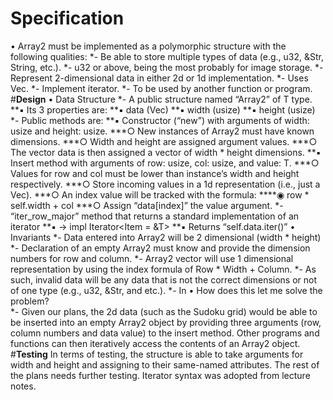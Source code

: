 # **Specification**
•	Array2 must be implemented as a polymorphic structure with the following qualities:
*- Be able to store multiple types of data (e.g., u32, &Str, String, etc.).
*- u32 or above, being the most probably for image storage.
*- Represent 2-dimensional data in either 2d or 1d implementation.
*-	Uses Vec<T>.
*-	Implement iterator.
*-	To be used by another function or program.
#**Design**
• Data Structure
*-	A public structure named “Array2” of T type.
**▪	Its 3 properties are:
**▪	data (Vec<T>)
**▪	width (usize)
**▪	height (usize)
*-	Public methods are:
**▪	Constructor (“new”) with arguments of width: usize and height: usize.
***○	New instances of Array2 must have known dimensions.
***○	Width and height are assigned argument values.
***○	The vector data is then assigned a vector of width * height dimensions.
**▪	Insert method with arguments of row: usize, col: usize, and value: T.
***○	Values for row and col must be lower than instance’s width and height respectively.
***○	Store incoming values in a 1d representation (i.e., just a Vec<T>).
***○	An index value will be tracked with the formula:
****◉	row * self.width + col
***○	Assign “data[index]” the value argument.
*-	“iter_row_major” method that returns a standard implementation of an iterator
**▪	-> impl Iterator<Item = &T>
**▪	Returns “self.data.iter()”
• Invariants
*-	Data entered into Array2 will be 2 dimensional (width * height)
*-	Declaration of an empty Array2 must know and provide the dimension numbers for row and column.
*-	Array2 vector will use 1 dimensional representation by using the index formula of Row * Width + Column.
*-	As such, invalid data will be any data that is not the correct dimensions or not of one type (e.g., u32, &Str, and etc.).
*-	In 
• How does this let me solve the problem?	
*-	Given our plans, the 2d data (such as the Sudoku grid) would be able to be inserted into an empty Array2 object by providing three arguments (row, column numbers and data value) to the insert method. Other programs and functions can then iteratively access the contents of an Array2 object.
#**Testing**
In terms of testing, the structure is able to take arguments for width and height and assigning to their same-named attributes. The rest of the plans needs further testing. Iterator syntax was adopted from lecture notes.
